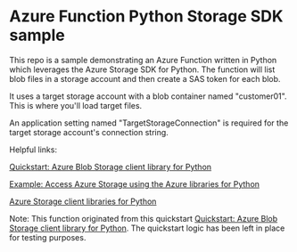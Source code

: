 # Azure Function Python Storage SDK sample

This repo is a sample demonstrating an Azure Function written in Python which leverages the Azure Storage SDK for Python.
The function will list blob files in a storage account and then create a SAS token for each blob.

It uses a target storage account with a blob container named "customer01".  This is where you'll load target files.

An application setting named "TargetStorageConnection" is required for the target storage account's connection string.

Helpful links:

[Quickstart: Azure Blob Storage client library for Python](https://learn.microsoft.com/en-us/azure/storage/blobs/storage-quickstart-blobs-python?tabs=managed-identity%2Croles-azure-portal%2Csign-in-azure-cli)

[Example: Access Azure Storage using the Azure libraries for Python](https://learn.microsoft.com/en-us/azure/developer/python/sdk/examples/azure-sdk-example-storage-use?tabs=cmd)

[Azure Storage client libraries for Python](https://learn.microsoft.com/en-us/python/api/overview/azure/storage?view=azure-python)

Note: This function originated from this quickstart [Quickstart: Azure Blob Storage client library for Python](https://learn.microsoft.com/en-us/azure/storage/blobs/storage-quickstart-blobs-python?tabs=managed-identity%2Croles-azure-portal%2Csign-in-azure-cli).  The quickstart logic has been left in place for testing purposes.
